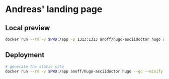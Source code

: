 # Andreas' landing page

## Local preview

```sh
docker run --rm -v $PWD:/app -p 1313:1313 anoff/hugo-asciidoctor hugo server -D --bind 0.0.0.0
```

## Deployment

```sh
# generate the static site
docker run --rm -v $PWD:/app anoff/hugo-asciidoctor hugo --gc --minify -d _site
```

